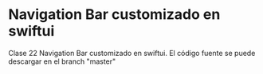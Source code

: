 # Navigation Bar customizado en swiftui
 Clase 22 Navigation Bar customizado en swiftui. El código fuente se puede descargar en el branch "master"
